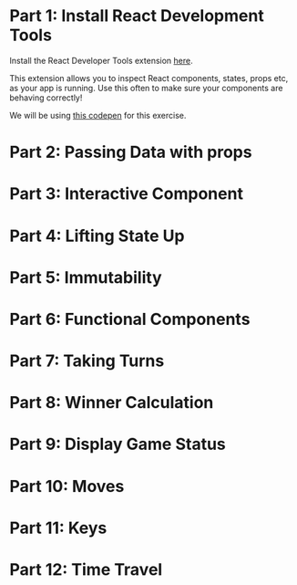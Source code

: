 # Part 1: Install React Development Tools
Install the React Developer Tools extension [here](https://chrome.google.com/webstore/detail/react-developer-tools/fmkadmapgofadopljbjfkapdkoienihi).

This extension allows you to inspect React components, states, props etc, as your app is running. Use this often to make sure your components are behaving correctly!

We will be using [this codepen](https://codepen.io/josephch405/pen/RVdPQw) for this exercise.

# Part 2: Passing Data with props

# Part 3: Interactive Component
# Part 4: Lifting State Up
# Part 5: Immutability
# Part 6: Functional Components
# Part 7: Taking Turns
# Part 8: Winner Calculation
# Part 9: Display Game Status

# Part 10: Moves
# Part 11: Keys
# Part 12: Time Travel
